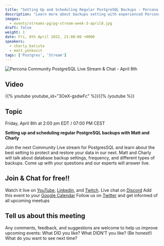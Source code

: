 ```yaml
---
title: "Setting Up and Scheduling Regular PostgreSQL Backups - Percona Community PostgreSQL Live Stream & Chat - April, 8th"
description: "Learn more about backups setting with experienced Percona experts to ensure that your data is secure and safe on April 8th at 2:00 pm EDT  / 07:00 PM CEST"
images:
  - events/streams-pg/pg-stream-week-3-april8.jpg
draft: false
weight: 1
date: Fri, 8th April 2022, 21:00:00 +0000
speakers:
  - charly_batista
  - matt_yonkovit
tags: ['Postgres', 'Stream']
---
```


![Percona Community PostgreSQL Live Stream & Chat - April 8th](events/streams-pg/pg-stream-week-3-april8.jpg)

## Video

{{% youtube youtube_id="3OeX-gsdwFc" %}}{{% /youtube %}}


## Topic

Friday, April 8th  at 2:00 pm EDT  / 07:00 PM CEST

**Setting up and scheduling regular PostgreSQL backups with Matt and Charly**

Join the next Community Live stream for PostgresSQL and learn about the best setting to protect and restore your data in our next. Matt and Charly will talk about database backup settings, frequency, and different types of backups. Come up with your questions and our experts will answer live.

## Join & Chat for free!!
Watch it live on [YouTube](https://www.youtube.com/watch?v=3OeX-gsdwFc), [Linkedin](https://www.linkedin.com/video/event/urn:li:ugcPost:6915679761314832384/), and [Twitch](https://www.twitch.tv/perconacommunity).
Live chat on [Discord](http://per.co.na/discord)
Add this event to your [Google Calendar](https://calendar.google.com/event?action=TEMPLATE&tmeid=MXNiMjllM3Vpb2o5MGJjNWQwbWJwYmJvNGFfMjAyMjA0MDhUMTgwMDAwWiBmcmVkZWwubWFtaW5kcmFAcGVyY29uYS5jb20&tmsrc=fredel.mamindra%40percona.com)
Follow us on [Twitter](https://twitter.com/PerconaBytes) and get informed of all upcoming meetups


## Tell us about this meeting
Any comments, feedback, and suggestions are welcome to help us improve upcoming events:
What DID you like?
What DIDN’T you like? (Be honest!)
What do you want to see next time?